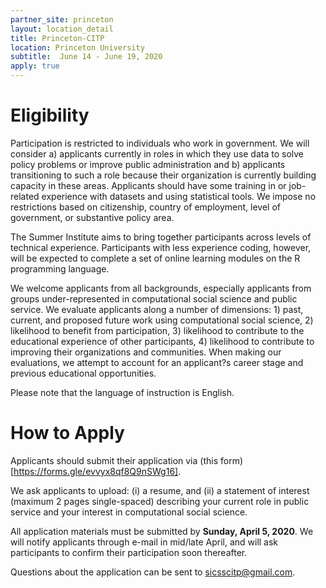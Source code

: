 ```yaml
---
partner_site: princeton
layout: location_detail
title: Princeton-CITP
location: Princeton University
subtitle:  June 14 - June 19, 2020
apply: true
---
```



# Eligibility

Participation is restricted to individuals who work in government. We will consider a) applicants currently in roles in which they use data to solve policy problems or improve public administration and b) applicants transitioning to such a role because their organization is currently building capacity in these areas.  Applicants should have some training in or job-related experience with datasets and using statistical tools. We impose no restrictions based on citizenship, country of employment, level of government, or substantive policy area. 

The Summer Institute aims to bring together participants across levels of technical experience. Participants with less experience coding, however, will be expected to complete a set of online learning modules on the R programming language. 

We welcome applicants from all backgrounds, especially applicants from groups under-represented in computational social science and public service. We evaluate applicants along a number of dimensions: 1) past, current, and proposed future work using computational social science, 2) likelihood to benefit from participation, 3) likelihood to contribute to the educational experience of other participants, 4) likelihood to contribute to improving their organizations and communities. When making our evaluations, we attempt to account for an applicant?s career stage and previous educational opportunities.

Please note that the language of instruction is English. 

# How to Apply
Applicants should submit their application via (this form)[https://forms.gle/evvyx8qf8Q9nSWg16]. 

We ask applicants to upload: (i) a resume, and (ii) a statement of interest (maximum 2 pages single-spaced) describing your current role in public service and your interest in computational social science. 

All application materials must be submitted by **Sunday, April 5, 2020**. We will notify applicants through e-mail in mid/late April, and will ask participants to confirm their participation soon thereafter.

Questions about the application can be sent to sicsscitp@gmail.com.
